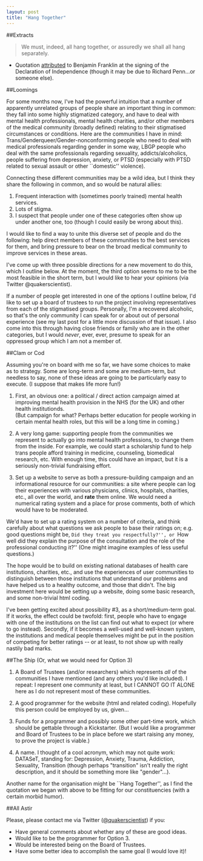 ```yaml
---
layout: post
title: "Hang Together"
---
```



##Extracts

> We must, indeed, all hang together, or assuredly we shall all hang separately.  

- Quotation [attributed](http://en.wikiquote.org/wiki/Benjamin_Franklin) to Benjamin Franklin at the signing of the Declaration of Independence (though it may be due to Richard Penn...or someone else).

##Loomings

For some months now, I've had the powerful intuition that a number of apparently unrelated groups of people share an important thing in common: they fall into some highly stigmatized category, and have to deal with mental health professionals, mental health charities, and/or other members of the medical community (broadly defined) relating to their stigmatised circumstances or conditions. Here are the communities I have in mind: Trans/Genderqueer/Gender-nonconforming people who need to deal with medical professionals regarding gender in some way, LBGP people who deal with the same professionals regarding sexuality, addicts/alcoholics, people suffering from depression, anxiety, or PTSD (especially with PTSD related to sexual assault or other ``domestic'' violence).

Connecting these different communities may be a wild idea, but I think they share the following in common, and so would be natural allies:  

1. Frequent interaction with (sometimes poorly trained) mental health services.
2. Lots of stigma.
3. I suspect that people under one of these categories often show up under another one, too (though I could easily be wrong about this).

I would like to find a way to unite this diverse set of people and do the following: help direct members of these communities to the best services for them, and bring pressure to bear on the broad medical community to improve services in these areas.

I've come up with three possible directions for a new movement to do this, which I outline below. At the moment, the third option seems to me to be the most feasible in the short term, but I would like to hear your opinions (via Twitter @quakerscientist).

If a number of people get interested in one of the options I outline below, I'd like to set up a board of trustees to run the project involving representatives from each of the stigmatised groups. Personally, I'm a recovered alcoholic, so that's the only community I can speak for or about out of personal experience (see my last post for a little more discussion of that issue). I also come into this through having close friends or family who are in the other categories, but I would *never*, ever, ever, presume to speak for an oppressed group which I am not a member of.


##Clam or Cod


Assuming you're on board with me so far, we have some choices to make as to strategy. Some are long-term and some are medium-term, but needless to say, none of these ideas are going to be particularly easy to execute. (I suppose that makes life more fun!)

1.  First, an obvious one: a political / direct action campaign aimed at improving mental health provision in the NHS (for the UK) and other health institutionds.  
(But campaign for what? Perhaps better education for people working in certain mental health roles, but this will be a long time in coming.)

2.  A very long game: supporting people from the communities we represent to actually go into mental health professions, to change them from the inside. For example, we could start a scholarship fund to help trans people afford training in medicine, counseling, biomedical research, etc. With enough time, this could have an impact, but it is a seriously non-trivial fundraising effort.

3.  Set up a website to serve as both a pressure-building campaign and an informational resource for our communities: a site where people can log their experiences with various physicians, clinics, hospitals, charities, etc., all over the world, and **rate** them online. We would need a numerical rating system and a place for prose comments, both of which would have to be moderated.

We'd have to set up a rating system on a number of criteria, and think carefully about what questions we ask people to base their ratings on; e.g. good questions might be, ``Did they treat you respectfully?'', or ``How well did they explain the purpose of the consultation and the role of the professional conducting it?'' (One might imagine examples of less useful questions.)

The hope would be to build on existing national databases of health care institutions, charities, etc., and use the experiences of user communities to distinguish between those institutions that understand our problems and have helped us to a healthy outcome, and those that didn't. The big investment here would be setting up a website, doing some basic research, and some non-trivial html coding.

I've been getting excited about possibility #3, as a short/medium-term goal. If it works, the effect could be twofold: first, people who have to engage with one of the institutions on the list can find out what to expect (or where to go instead). Secondly, if it becomes a well-used and well-known system, the institutions and medical people themselves might be put in the position of competing for better ratings -- or at least, to not show up with really nastily bad marks.


##The Ship (Or, what we would need for Option 3)

1.  A Board of Trustees (and/or researchers) which represents *all* of the communities I have mentioned (and any others you'd like included). I repeat: I represent one community at least, but I CANNOT GO IT ALONE here as I do not represent most of these communities.

2.  A good programmer for the website (html and related coding). Hopefully this person could be employed by us, given...

3.  Funds for a programmer and possibly some other part-time work, which should be gettable through a Kickstarter. (But I would like a programmer and Board of Trustees to be in place before we start raising any money, to prove the project is viable.)

4.  A name. I thought of a cool acronym, which may not quite work: DATASeT, standing for: Depression, Anxiety, Trauma, Addiction, Sexuality, Transition (though perhaps "transition" isn't really the right description, and it should be something more like "gender"...).

Another name for the organisation might be ``Hang Together'', as I find the quotation we began with above to be fitting for our constituencies (with a certain morbid humor).

##All Astir

Please, please contact me via Twitter ([@quakerscientist](https://twitter.com/quakerscientist)) if you:  

* Have general comments about whether any of these are good ideas.
* Would like to be the programmer for Option 3.
* Would be interested being on the Board of Trustees.
* Have some better idea to accomplish the same goal (I would love it)!

